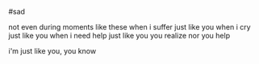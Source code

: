 #sad

not even during moments like these
when i suffer just like you
when i cry just like you
when i need help just like you
you realize
nor you help

i'm just like you, you know